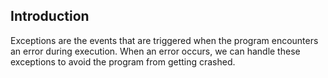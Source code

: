 ## Introduction

Exceptions are the events that are triggered when the program encounters an error during execution. When an error occurs, we can handle these exceptions to avoid the program from getting crashed.
